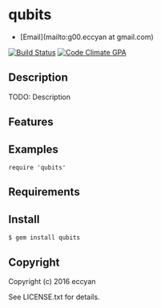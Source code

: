 # qubits

<!--
* [Homepage](https://rubygems.org/gems/qubits)
* [Documentation](http://rubydoc.info/gems/qubits/frames)
-->
* [Email](mailto:g00.eccyan at gmail.com)

[![Build Status](https://secure.travis-ci.org/qubits.svg?branch=master)](https://travis-ci.org/qubits)
[![Code Climate GPA](https://codeclimate.com/github/qubits/badges/gpa.svg)](https://codeclimate.com/github/qubits)

## Description

TODO: Description

## Features

## Examples

    require 'qubits'

## Requirements

## Install

    $ gem install qubits

## Copyright

Copyright (c) 2016 eccyan

See LICENSE.txt for details.
